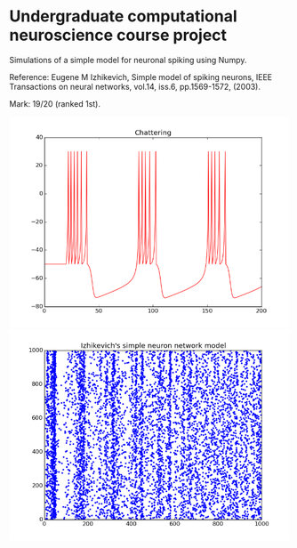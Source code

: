 # Undergraduate computational neuroscience course project

Simulations of a simple model for neuronal spiking using Numpy.

Reference: Eugene M Izhikevich, Simple model of spiking neurons, IEEE Transactions on neural networks, vol.14, iss.6, pp.1569-1572, (2003).

Mark: 19/20 (ranked 1st).

![Comparison of ISTA and NonCvx-Pro flows](LaTeX/figure_3.png)
![Comparison of ISTA and NonCvx-Pro flows](LaTeX/figure_10.png)
